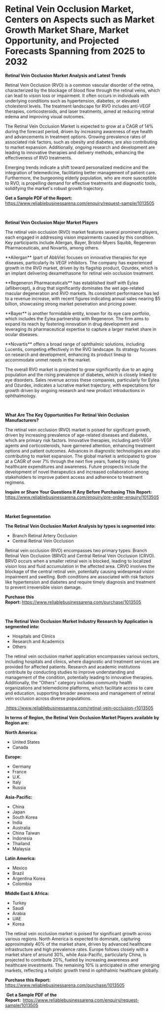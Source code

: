 <p><h1>Retinal Vein Occlusion Market, Centers on Aspects such as Market Growth Market Share, Market Opportunity, and Projected Forecasts Spanning from 2025 to 2032</h1></p><p><strong>Retinal Vein Occlusion Market Analysis and Latest Trends</strong></p>
<p><p>Retinal Vein Occlusion (RVO) is a common vascular disorder of the retina, characterized by the blockage of blood flow through the retinal veins, which can lead to vision loss or impairment. It often occurs in individuals with underlying conditions such as hypertension, diabetes, or elevated cholesterol levels. The treatment landscape for RVO includes anti-VEGF therapies, corticosteroids, and laser treatments, aimed at reducing retinal edema and improving visual outcomes.</p><p>The Retinal Vein Occlusion Market is expected to grow at a CAGR of 14% during the forecast period, driven by increasing awareness of eye health and advancements in treatment options. Growing prevalence rates of associated risk factors, such as obesity and diabetes, are also contributing to market expansion. Additionally, ongoing research and development are leading to innovative therapies and delivery methods, enhancing the effectiveness of RVO treatments.</p><p>Emerging trends indicate a shift toward personalized medicine and the integration of telemedicine, facilitating better management of patient care. Furthermore, the burgeoning elderly population, who are more susceptible to RVO, is propelling demand for effective treatments and diagnostic tools, solidifying the market's robust growth trajectory.</p></p>
<p><strong>Get a Sample PDF of the Report:&nbsp;</strong> <a href="https://www.reliablebusinessarena.com/enquiry/request-sample/1013505?utm_campaign=2175&utm_medium=2&utm_source=Github&utm_content=ia&utm_term=17042025&utm_id=retinal-vein-occlusion">https://www.reliablebusinessarena.com/enquiry/request-sample/1013505</a></p>
<p>&nbsp;</p>
<p><strong>Retinal Vein Occlusion Major Market Players</strong></p>
<p><p>The retinal vein occlusion (RVO) market features several prominent players, each engaged in addressing vision impairments caused by this condition. Key participants include Allergan, Bayer, Bristol-Myers Squibb, Regeneron Pharmaceuticals, and Novartis, among others.</p><p>**Allergan** (part of AbbVie) focuses on innovative therapies for eye diseases, particularly its VEGF inhibitors. The company has experienced growth in the RVO market, driven by its flagship product, Ozurdex, which is an implant delivering dexamethasone for retinal vein occlusion treatment. </p><p>**Regeneron Pharmaceuticals** has established itself with Eylea (aflibercept), a drug that significantly dominates the wet age-related macular degeneration and RVO markets. Its consistent performance has led to a revenue increase, with recent figures indicating annual sales nearing $5 billion, showcasing strong market penetration and pricing power.</p><p>**Bayer** is another formidable entity, known for its eye care portfolio, which includes the Eylea partnership with Regeneron. The firm aims to expand its reach by fostering innovation in drug development and leveraging its pharmaceutical expertise to capture a larger market share in ocular diseases.</p><p>**Novartis** offers a broad range of ophthalmic solutions, including Lucentis, competing effectively in the RVO landscape. Its strategy focuses on research and development, enhancing its product lineup to accommodate unmet needs in the market.</p><p>The overall RVO market is projected to grow significantly due to an aging population and the rising prevalence of diabetes, which is closely linked to eye disorders. Sales revenue across these companies, particularly for Eylea and Ozurdex, indicates a lucrative market trajectory, with expectations for growth driven by ongoing research and new product introductions in ophthalmology.</p></p>
<p>&nbsp;</p>
<p><strong>What Are The Key Opportunities For Retinal Vein Occlusion Manufacturers?</strong></p>
<p><p>The retinal vein occlusion (RVO) market is poised for significant growth, driven by increasing prevalence of age-related diseases and diabetes, which are primary risk factors. Innovative therapies, including anti-VEGF agents and corticosteroids, have garnered attention, enhancing treatment options and patient outcomes. Advances in diagnostic technologies are also contributing to market expansion. The global market is anticipated to grow at a CAGR of over 7% through the next five years, fueled by rising healthcare expenditures and awareness. Future prospects include the development of novel therapeutics and increased collaboration among stakeholders to improve patient access and adherence to treatment regimens.</p></p>
<p><strong>Inquire or Share Your Questions If Any Before Purchasing This Report:</strong> <a href="https://www.reliablebusinessarena.com/enquiry/pre-order-enquiry/1013505?utm_campaign=2175&utm_medium=2&utm_source=Github&utm_content=ia&utm_term=17042025&utm_id=retinal-vein-occlusion">https://www.reliablebusinessarena.com/enquiry/pre-order-enquiry/1013505</a></p>
<p>&nbsp;</p>
<p><strong>Market Segmentation</strong></p>
<p><strong>The Retinal Vein Occlusion Market Analysis by types is segmented into:</strong></p>
<p><ul><li>Branch Retinal Artery Occlusion</li><li>Central Retinal Vein Occlusion</li></ul></p>
<p><p>Retinal vein occlusion (RVO) encompasses two primary types: Branch Retinal Vein Occlusion (BRVO) and Central Retinal Vein Occlusion (CRVO). BRVO occurs when a smaller retinal vein is blocked, leading to localized vision loss and fluid accumulation in the affected area. CRVO involves the blockage of the central retinal vein, potentially causing widespread vision impairment and swelling. Both conditions are associated with risk factors like hypertension and diabetes and require timely diagnosis and treatment to prevent irreversible vision damage.</p></p>
<p><strong>Purchase this Report:&nbsp;</strong><a href="https://www.reliablebusinessarena.com/purchase/1013505?utm_campaign=2175&utm_medium=2&utm_source=Github&utm_content=ia&utm_term=17042025&utm_id=retinal-vein-occlusion">https://www.reliablebusinessarena.com/purchase/1013505</a></p>
<p>&nbsp;</p>
<p><strong>The Retinal Vein Occlusion Market Industry Research by Application is segmented into:</strong></p>
<p><ul><li>Hospitals and Clinics</li><li>Research and Academics</li><li>Others</li></ul></p>
<p><p>The retinal vein occlusion market application encompasses various sectors, including hospitals and clinics, where diagnostic and treatment services are provided for affected patients. Research and academic institutions contribute by conducting studies to improve understanding and management of the condition, potentially leading to innovative therapies. Additionally, the "Others" category includes community health organizations and telemedicine platforms, which facilitate access to care and education, supporting broader awareness and management of retinal vein occlusion across diverse populations.</p></p>
<p><a href="https://www.reliablebusinessarena.com/retinal-vein-occlusion-r1013505?utm_campaign=2175&utm_medium=2&utm_source=Github&utm_content=ia&utm_term=17042025&utm_id=retinal-vein-occlusion">&nbsp;https://www.reliablebusinessarena.com/retinal-vein-occlusion-r1013505</a></p>
<p><strong>In terms of Region, the Retinal Vein Occlusion Market Players available by Region are:</strong></p>
<p>
    <p> <strong> North America: </strong>
        <ul>
            <li>United States</li>
            <li>Canada</li>
        </ul>
        </p> 
    <p> <strong> Europe: </strong>
        <ul>
            <li>Germany</li>
            <li>France</li>
            <li>U.K.</li>
            <li>Italy</li>
            <li>Russia</li>
        </ul>
        </p> 
    <p> <strong> Asia-Pacific: </strong>
        <ul>
            <li>China</li>
            <li>Japan</li>
            <li>South Korea</li>
            <li>India</li>
            <li>Australia</li>
            <li>China Taiwan</li>
            <li>Indonesia</li>
            <li>Thailand</li>
            <li>Malaysia</li>
        </ul>
        </p> 
    <p> <strong> Latin America: </strong>
        <ul>
            <li>Mexico</li>
            <li>Brazil</li>
            <li>Argentina Korea</li>
            <li>Colombia</li>
        </ul>
        </p> 
    <p> <strong> Middle East & Africa: </strong>
        <ul>
            <li>Turkey</li>
            <li>Saudi</li>
            <li>Arabia</li>
            <li>UAE</li>
            <li>Korea</li>
        </ul>
    </p>
    </p>
<p><p>The retinal vein occlusion market is poised for significant growth across various regions. North America is expected to dominate, capturing approximately 40% of the market share, driven by advanced healthcare infrastructure and high prevalence rates. Europe follows closely with a market share of around 30%, while Asia-Pacific, particularly China, is projected to contribute 20%, fueled by increasing awareness and healthcare investments. The remaining 10% is anticipated in other emerging markets, reflecting a holistic growth trend in ophthalmic healthcare globally.</p></p>
<p><strong>Purchase this Report: </strong><a href="https://www.reliablebusinessarena.com/purchase/1013505?utm_campaign=2175&utm_medium=2&utm_source=Github&utm_content=ia&utm_term=17042025&utm_id=retinal-vein-occlusion">https://www.reliablebusinessarena.com/purchase/1013505</a></p>
<p>&nbsp;<strong>Get a Sample PDF of the Report:&nbsp;&nbsp;</strong><a href="https://www.reliablebusinessarena.com/enquiry/request-sample/1013505?utm_campaign=2175&utm_medium=2&utm_source=Github&utm_content=ia&utm_term=17042025&utm_id=retinal-vein-occlusion">https://www.reliablebusinessarena.com/enquiry/request-sample/1013505</a></p>
<p><strong></strong></p>
<p><p></p><p></p><p></p></p>